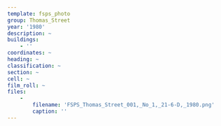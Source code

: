 ```yaml
---
template: fsps_photo
group: Thomas_Street
year: '1980'
description: ~
buildings:
    - ''
coordinates: ~
heading: ~
classification: ~
section: ~
cell: ~
film_roll: ~
files:
    -
        filename: 'FSPS_Thomas_Street_001,_No_1,_21-6-D,_1980.png'
        caption: ''
---
```

